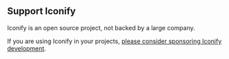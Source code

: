 <script setup>
import heart from '/assets/svg/heart.svg?raw'
</script>

## Support Iconify

<section class="flex flex-row items-start mb-4 gap-x-6">
    <p class="vp-doc color-$vp-c-brand" v-html="heart"></p>
    <div>
        <p>
            Iconify is an open source project, not backed by a large company.
        </p>
        <p>
            If you are using Iconify in your projects,
            <a href="/sponsors.md"
                >please consider sponsoring Iconify development</a
            >.
        </p>
    </div>
</section>
